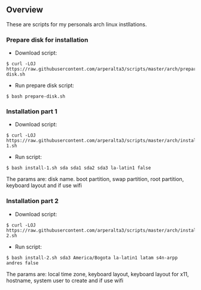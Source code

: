## Overview

These are scripts for my personals arch linux instllations.

### Prepare disk for installation

+ Download script:

```
$ curl -LOJ https://raw.githubusercontent.com/arperalta3/scripts/master/arch/prepare-disk.sh
```

+ Run prepare disk script:

 ```
$ bash prepare-disk.sh
```

### Installation part 1

+ Download script:

```
$ curl -LOJ https://raw.githubusercontent.com/arperalta3/scripts/master/arch/install-1.sh
```

+ Run script:

 ```
$ bash install-1.sh sda sda1 sda2 sda3 la-latin1 false
```
The params are: disk name. boot partition, swap partition, root partition, keyboard layout and if use wifi

### Installation part 2

+ Download script:

```
$ curl -LOJ https://raw.githubusercontent.com/arperalta3/scripts/master/arch/install-2.sh
```

+ Run script:

 ```
$ bash install-2.sh sda3 America/Bogota la-latin1 latam s4n-arpp andres false
```
The params are: local time zone, keyboard layout, keyboard layout for x11, hostname, system user to create and if use wifi
